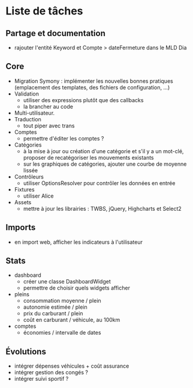 # Liste de tâches

## Partage et documentation

- rajouter l'entité Keyword et Compte > dateFermeture dans le MLD Dia

## Core

- Migration Symony : implémenter les nouvelles bonnes pratiques (emplacement des templates, des fichiers de configuration, ...)
- Validation
    - utiliser des expressions plutôt que des callbacks
    - la brancher au code
- Multi-utilisateur.
- Traduction
    - tout piper avec trans
- Comptes
    - permettre d'éditer les comptes ?
- Catégories
    - à la mise à jour ou création d'une catégorie et s'il y a un mot-clé, proposer de recatégoriser les mouvements existants
    - sur les graphiques de catégories, ajouter une courbe de moyenne lissée
- Contrôleurs
    - utiliser OptionsResolver pour contrôler les données en entrée
- Fixtures
    - utiliser Alice
- Assets
    - mettre à jour les librairies : TWBS, jQuery, Highcharts et Select2

## Imports

- en import web, afficher les indicateurs à l'utilisateur

## Stats

- dashboard
    - créer une classe DashboardWidget
    - permettre de choisir quels widgets afficher
- pleins
    - consommation moyenne / plein
    - autonomie estimée / plein
    - prix du carburant / plein
    - coût en carburant / véhicule, au 100km
- comptes
    - économies / intervalle de dates

## Évolutions

- intégrer dépenses véhicules + coût assurance
- intégrer gestion des congés ?
- intégrer suivi sportif ?
